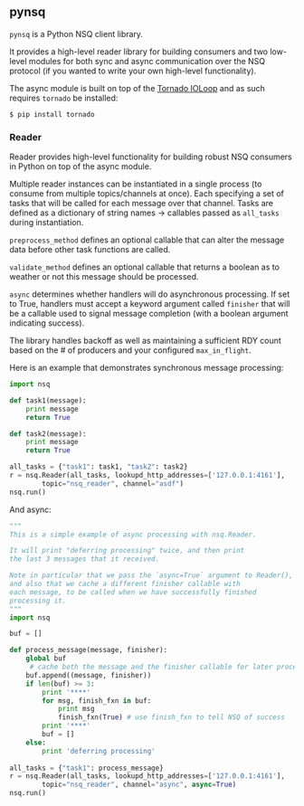 ## pynsq

`pynsq` is a Python NSQ client library.

It provides a high-level reader library for building consumers and two low-level modules for both
sync and async communication over the NSQ protocol (if you wanted to write your own high-level
functionality).

The async module is built on top of the [Tornado IOLoop][tornado] and as such requires `tornado` be
installed:

`$ pip install tornado`

### Reader

Reader provides high-level functionality for building robust NSQ consumers in Python on top of the
async module.

Multiple reader instances can be instantiated in a single process (to consume from multiple
topics/channels at once). Each specifying a set of tasks that will be called for each message over
that channel. Tasks are defined as a dictionary of string names -> callables passed as
`all_tasks` during instantiation.

`preprocess_method` defines an optional callable that can alter the message data before other task
functions are called.

`validate_method` defines an optional callable that returns a boolean as to weather or not this
message should be processed.

`async` determines whether handlers will do asynchronous processing. If set to True, handlers must
accept a keyword argument called `finisher` that will be a callable used to signal message
completion (with a boolean argument indicating success).

The library handles backoff as well as maintaining a sufficient RDY count based on the # of
producers and your configured `max_in_flight`.

Here is an example that demonstrates synchronous message processing:

```python
import nsq

def task1(message):
    print message
    return True

def task2(message):
    print message
    return True

all_tasks = {"task1": task1, "task2": task2}
r = nsq.Reader(all_tasks, lookupd_http_addresses=['127.0.0.1:4161'], 
        topic="nsq_reader", channel="asdf")
nsq.run()
```

And async:

```python
"""
This is a simple example of async processing with nsq.Reader.

It will print "deferring processing" twice, and then print
the last 3 messages that it received.

Note in particular that we pass the `async=True` argument to Reader(),
and also that we cache a different finisher callable with
each message, to be called when we have successfully finished
processing it.
"""
import nsq

buf = []

def process_message(message, finisher):
    global buf
     # cache both the message and the finisher callable for later processing
    buf.append((message, finisher))
    if len(buf) >= 3:
        print '****'
        for msg, finish_fxn in buf:
            print msg
            finish_fxn(True) # use finish_fxn to tell NSQ of success
        print '****'
        buf = []
    else:
        print 'deferring processing'
    
all_tasks = {"task1": process_message}
r = nsq.Reader(all_tasks, lookupd_http_addresses=['127.0.0.1:4161'],
        topic="nsq_reader", channel="async", async=True)
nsq.run()
```

[tornado]: https://github.com/facebook/tornado
